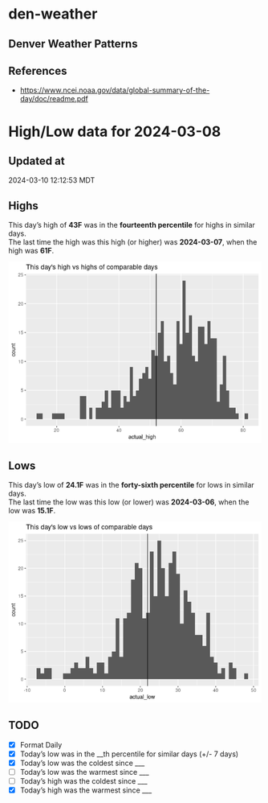 

# den-weather

## Denver Weather Patterns

## References

- <https://www.ncei.noaa.gov/data/global-summary-of-the-day/doc/readme.pdf>

# High/Low data for 2024-03-08

## Updated at

2024-03-10 12:12:53 MDT

## Highs

This day’s high of **43F** was in the **fourteenth percentile** for
highs in similar days.  
The last time the high was this high (or higher) was **2024-03-07**,
when the high was **61F**.

![](readme_files/figure-commonmark/unnamed-chunk-4-1.png)

## Lows

This day’s low of **24.1F** was in the **forty-sixth percentile** for
lows in similar days.  
The last time the low was this low (or lower) was **2024-03-06**, when
the low was **15.1F**.

![](readme_files/figure-commonmark/unnamed-chunk-6-1.png)

## TODO

- [x] Format Daily
- [x] Today’s low was in the \_\_th percentile for similar days (+/- 7
  days)
- [x] Today’s low was the coldest since \_\_\_
- [ ] Today’s low was the warmest since \_\_\_
- [ ] Today’s high was the coldest since \_\_\_
- [x] Today’s high was the warmest since \_\_\_
